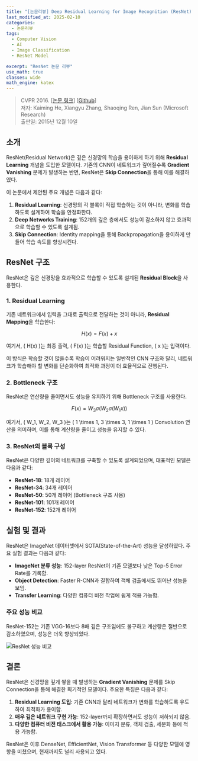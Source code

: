 ```yaml
---
title: "[논문리뷰] Deep Residual Learning for Image Recognition (ResNet)"
last_modified_at: 2025-02-10
categories:
  - 논문리뷰
tags:
  - Computer Vision
  - AI
  - Image Classification
  - ResNet Model

excerpt: "ResNet 논문 리뷰"
use_math: true
classes: wide
math_engine: katex
---
```


> CVPR 2016. [[논문 링크](https://arxiv.org/abs/1512.03385)] [[Github](https://github.com/KaimingHe/deep-residual-networks)]  
> 저자: Kaiming He, Xiangyu Zhang, Shaoqing Ren, Jian Sun (Microsoft Research)  
> 출판일: 2015년 12월 10일

## 소개

ResNet(Residual Network)은 깊은 신경망의 학습을 용이하게 하기 위해 **Residual Learning** 개념을 도입한 모델이다. 기존의 CNN이 네트워크가 깊어질수록 **Gradient Vanishing** 문제가 발생하는 반면, ResNet은 **Skip Connection**을 통해 이를 해결하였다.

이 논문에서 제안된 주요 개념은 다음과 같다:
1. **Residual Learning**: 신경망의 각 블록이 직접 학습하는 것이 아니라, 변화를 학습하도록 설계하여 학습을 안정화한다.
2. **Deep Networks Training**: 152개의 깊은 층에서도 성능이 감소하지 않고 효과적으로 학습할 수 있도록 설계됨.
3. **Skip Connection**: Identity mapping을 통해 Backpropagation을 용이하게 만들어 학습 속도를 향상시킨다.

## ResNet 구조

ResNet은 깊은 신경망을 효과적으로 학습할 수 있도록 설계된 **Residual Block**을 사용한다.

### 1. Residual Learning
기존 네트워크에서 입력을 그대로 출력으로 전달하는 것이 아니라, **Residual Mapping**을 학습한다:

$$
H(x) = F(x) + x
$$

여기서, \( H(x) \)는 최종 출력, \( F(x) \)는 학습할 Residual Function, \( x \)는 입력이다.

이 방식은 학습할 것이 많을수록 학습이 어려워지는 일반적인 CNN 구조와 달리, 네트워크가 학습해야 할 변화를 단순화하여 최적화 과정이 더 효율적으로 진행된다.

### 2. Bottleneck 구조
ResNet은 연산량을 줄이면서도 성능을 유지하기 위해 Bottleneck 구조를 사용한다.

$$
F(x) = W_3 \sigma ( W_2 \sigma ( W_1 x ) )
$$

여기서, \( W_1, W_2, W_3 \)는 \( 1 \times 1, 3 \times 3, 1 \times 1 \) Convolution 연산을 의미하며, 이를 통해 계산량을 줄이고 성능을 유지할 수 있다.

### 3. ResNet의 블록 구성

ResNet은 다양한 깊이의 네트워크를 구축할 수 있도록 설계되었으며, 대표적인 모델은 다음과 같다:
- **ResNet-18**: 18개 레이어
- **ResNet-34**: 34개 레이어
- **ResNet-50**: 50개 레이어 (Bottleneck 구조 사용)
- **ResNet-101**: 101개 레이어
- **ResNet-152**: 152개 레이어

## 실험 및 결과

ResNet은 ImageNet 데이터셋에서 SOTA(State-of-the-Art) 성능을 달성하였다. 주요 실험 결과는 다음과 같다:

- **ImageNet 분류 성능**: 152-layer ResNet이 기존 모델보다 낮은 Top-5 Error Rate를 기록함.
- **Object Detection**: Faster R-CNN과 결합하여 객체 검출에서도 뛰어난 성능을 보임.
- **Transfer Learning**: 다양한 컴퓨터 비전 작업에 쉽게 적용 가능함.

### 주요 성능 비교

ResNet-152는 기존 VGG-16보다 8배 깊은 구조임에도 불구하고 계산량은 절반으로 감소하였으며, 성능은 더욱 향상되었다.

![ResNet 성능 비교](/assets/img/resnet/resnet-table1.webp)

## 결론

ResNet은 신경망을 깊게 쌓을 때 발생하는 **Gradient Vanishing** 문제를 Skip Connection을 통해 해결한 획기적인 모델이다. 주요한 특징은 다음과 같다:
1. **Residual Learning 도입**: 기존 CNN과 달리 네트워크가 변화를 학습하도록 유도하여 최적화가 용이함.
2. **매우 깊은 네트워크 구현 가능**: 152-layer까지 확장하면서도 성능이 저하되지 않음.
3. **다양한 컴퓨터 비전 태스크에서 활용 가능**: 이미지 분류, 객체 검출, 세분화 등에 적용 가능함.

ResNet은 이후 DenseNet, EfficientNet, Vision Transformer 등 다양한 모델에 영향을 미쳤으며, 현재까지도 널리 사용되고 있다.


